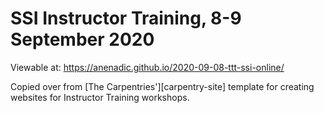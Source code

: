 # SSI Instructor Training, 8-9 September 2020 

Viewable at: https://anenadic.github.io/2020-09-08-ttt-ssi-online/

Copied over from [The Carpentries'][carpentry-site] template for creating websites for Instructor Training workshops.
